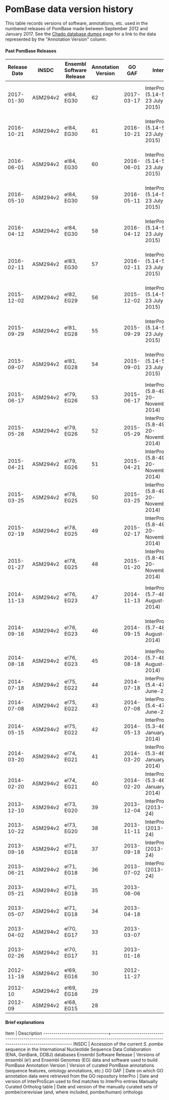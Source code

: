 # PomBase data version history

This table records versions of software, annotations, etc. used in the
numbered releases of PomBase made between September 2012 and January
2017. See the [Chado database dumps](downloads/chado-database-dumps)
page for a link to the data represented by the "Annotation Version"
column.

#### Past PomBase Releases ####

|Release Date  |INSDC     |Ensembl Software Release|Annotation Version  |GO GAF      |InterPro            |Manually Curated Ortholog table                              |
|--------------|----------|--------------------|--------------------|------------|--------------------|-------------------------------------------------------------|
|2017-01-30  |ASM294v2  |e!84, EG30         |62                  |2017-03-17|InterProScan5 (5.14-53.0 23 July 2015)|pombe/cerevisiae: 2.21 (2014-08-31); pombe/human 2015-08-13|
|2016-10-21  |ASM294v2  |e!84, EG30         |61                  |2016-10-21|InterProScan5 (5.14-53.0 23 July 2015)|pombe/cerevisiae: 2.21 (2014-08-31); pombe/human 2015-08-13|
|2016-06-01  |ASM294v2  |e!84, EG30         |60                  |2016-06-01|InterProScan5 (5.14-53.0 23 July 2015)|pombe/cerevisiae: 2.21 (2014-08-31); pombe/human 2015-08-13|
|2016-05-10  |ASM294v2  |e!84, EG30         |59                  |2016-05-11|InterProScan5 (5.14-53.0 23 July 2015)|pombe/cerevisiae: 2.21 (2014-08-31); pombe/human 2015-08-13|
|2016-04-12  |ASM294v2  |e!84, EG30         |58                  |2016-04-12|InterProScan5 (5.14-53.0 23 July 2015)|pombe/cerevisiae: 2.21 (2014-08-31); pombe/human 2015-08-13|
|2016-02-11  |ASM294v2  |e!83, EG30         |57                  |2016-02-11|InterProScan5 (5.14-53.0 23 July 2015)|pombe/cerevisiae: 2.21 (2014-08-31); pombe/human 2015-08-13|
|2015-12-02  |ASM294v2  |e!82, EG29         |56                  |2015-12-02|InterProScan5 (5.14-53.0 23 July 2015)|pombe/cerevisiae: 2.21 (2014-08-31); pombe/human 2015-08-13|
|2015-09-29  |ASM294v2  |e!81, EG28         |55                  |2015-09-29|InterProScan5 (5.14-53.0 23 July 2015)|pombe/cerevisiae: 2.21 (2014-08-31); pombe/human 2015-08-13|
|2015-09-07  |ASM294v2  |e!81, EG28         |54                  |2015-09-01|InterProScan5 (5.14-53.0 23 July 2015)|pombe/cerevisiae: 2.21 (2014-08-31); pombe/human 2015-08-13|
|2015-06-17  |ASM294v2  |e!79, EG26         |53                  |2015-06-17|InterProScan5 (5.8-49.0 20-November-2014)|pombe/cerevisiae: 2.20 (2014-08-31); pombe/human 2015-05-27|
|2015-05-28  |ASM294v2  |e!79, EG26         |52                  |2015-05-29|InterProScan5 (5.8-49.0 20-November-2014)|pombe/cerevisiae: 2.20 (2014-08-31); pombe/human 2015-05-27|
|2015-04-21  |ASM294v2  |e!79, EG26         |51                  |2015-04-21|InterProScan5 (5.8-49.0 20-November-2014)|pombe/cerevisiae: 2.20 (2014-08-31); pombe/human 2015-03-10|
|2015-03-25  |ASM294v2  |e!78, EG25         |50                  |2015-03-25|InterProScan5 (5.8-49.0 20-November-2014)|pombe/cerevisiae: 2.20 (2014-08-31); pombe/human 2015-03-10|
|2015-02-19  |ASM294v2  |e!78, EG25         |49                  |2015-02-17|InterProScan5 (5.8-49.0 20-November-2014)|pombe/cerevisiae: 2.20 (2014-08-31); pombe/human 2014-09-01|
|2015-01-27  |ASM294v2  |e!78, EG25         |48                  |2015-01-20|InterProScan5 (5.8-49.0 20-November-2014)|pombe/cerevisiae: 2.20 (2014-08-31); pombe/human 2014-09-01|
|2014-11-13  |ASM294v2  |e!76, EG23         |47                  |2014-11-13|InterProScan5 (5.7-48.0 August-2014)|pombe/cerevisiae: 2.20 (2014-08-31); pombe/human 2014-09-01|
|2014-09-16  |ASM294v2  |e!76, EG23         |46                  |2014-09-15|InterProScan5 (5.7-48.0 August-2014)|pombe/cerevisiae: 2.20 (2014-08-31); pombe/human 2014-09-01|
|2014-08-18  |ASM294v2  |e!76, EG23         |45                  |2014-08-18|InterProScan5 (5.7-48.0 August-2014)|pombe/cerevisiae: 2.18 (2012-11-07)                     |
|2014-07-18  |ASM294v2  |e!75, EG22         |44                  |2014-07-18|InterProScan5 (5.4-47.0 June-2014)|pombe/cerevisiae: 2.18 (2012-11-07)                     |
|2014-07-08  |ASM294v2  |e!75, EG22         |43                  |2014-07-08|InterProScan5 (5.4-47.0 June-2014)|pombe/cerevisiae: 2.18 (2012-11-07)                     |
|2014-05-15  |ASM294v2  |e!75, EG22         |42                  |2014-05-13|InterProScan5 (5.3-46.0 January-2014)|pombe/cerevisiae: 2.18 (2012-11-07)                     |
|2014-03-20  |ASM294v2  |e!74, EG21         |41                  |2014-03-20|InterProScan5 (5.3-46.0 January-2014)|pombe/cerevisiae: 2.18 (2012-11-07)                     |
|2014-02-20  |ASM294v2  |e!74, EG21         |40                  |2014-02-20|InterProScan5 (5.3-46.0 January-2014)|pombe/cerevisiae: 2.18 (2012-11-07)                     |
|2013-12-10  |ASM294v2  |e!73, EG20         |39                  |2013-12-04|InterProScan5 (2013-04-24)|pombe/cerevisiae: 2.18 (2012-11-07)                     |
|2013-10-22  |ASM294v2  |e!73, EG20         |38                  |2013-11-11|InterProScan5 (2013-04-24)|pombe/cerevisiae: 2.18 (2012-11-07)                     |
|2013-09-16  |ASM294v2  |e!71, EG18         |37                  |2013-09-18|InterProScan5 (2013-04-24)|pombe/cerevisiae: 2.18 (2012-11-07)                     |
|2013-06-21  |ASM294v2  |e!71, EG18         |36                  |2013-07-02|InterProScan5 (2013-04-24)|pombe/cerevisiae: 2.18 (2012-11-07)                     |
|2013-05-21  |ASM294v2  |e!71, EG18         |35                  |2013-06-06|                    |pombe/cerevisiae: 2.18 (2012-11-07)                     |
|2013-05-07  |ASM294v2  |e!71, EG18         |34                  |2013-04-18|                    |pombe/cerevisiae: 2.18 (2012-11-07)                     |
|2013-04-02  |ASM294v2  |e!70, EG17         |33                  |2013-03-07|                    |pombe/cerevisiae: 2.18 (2012-11-07)                     |
|2013-02-26  |ASM294v2  |e!70, EG17         |31                  |2013-01-16|                    |pombe/cerevisiae: 2.18 (2012-11-07)                     |
|2012-11-19  |ASM294v2  |e!69, EG16         |30                  |2012-11-27|                    |pombe/cerevisiae: 2.18 (2012-11-07)                     |
|2012-10      |ASM294v2  |e!69, EG16         |29                  |            |                    |                                                             |
|2012-09      |ASM294v2  |e!68, EG15         |28                  |            |                    |                                                             |



#### Brief explanations ####

Item                            | Description
--------------------------------+-----------------------------------------------------------------------------------------------------------------------------------------
INSDC                           | Accession of the current *S. pombe* sequence in the International Nucleotide Sequence Data Collaboration (ENA, GenBank, DDBJ) databases
Ensembl Software Release        | Versions of ensembl (e!) and Ensembl Genomes (EG) data and software used to build PomBase
Annotation Version              | Version of curated PomBase annotations (sequence features, ontology annotations, etc.)
GO GAF                          | Date on which GO annotation data were retrieved from the GO repository
InterPro                        | Date and version of InterProScan used to find matches to InterPro entries
Manually Curated Ortholog table | Date and version of the manually curated sets of pombe/cerevisiae (and, where included, pombe/human) orthologs
